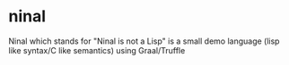 ninal
=====

Ninal which stands for "Ninal is not a Lisp" is a small demo language (lisp like syntax/C like semantics) using Graal/Truffle
